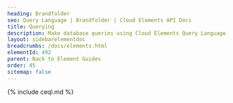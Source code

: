 ```yaml
---
heading: Brandfolder
seo: Query Language | Brandfolder | Cloud Elements API Docs
title: Querying
description: Make database queries using Cloud Elements Query Language.
layout: sidebarelementdoc
breadcrumbs: /docs/elements.html
elementId: 492
parent: Back to Element Guides
order: 45
sitemap: false
---
```


{% include ceql.md %}
